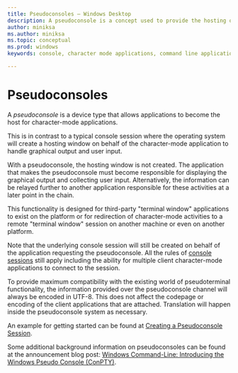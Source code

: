 ```yaml
---
title: Pseudoconsoles – Windows Desktop 
description: A pseudoconsole is a concept used to provide the hosting or servicing aspect of a character-mode application.
author: miniksa
ms.author: miniksa
ms.topic: conceptual
ms.prod: windows
keywords: console, character mode applications, command line applications, terminal applications, console api, conpty, pseudoconsole

---
```


# Pseudoconsoles

A *pseudoconsole* is a device type that allows applications to become the host for character-mode applications.

This is in contrast to a typical console session where the operating system will create a hosting window on behalf of the character-mode application to handle graphical output and user input.

With a pseudoconsole, the hosting window is not created. The application that makes the pseudoconsole must become responsible for displaying the graphical output and collecting user input. Alternatively, the information can be relayed further to another application responsible for these activities at a later point in the chain.

This functionality is designed for third-party "terminal window" applications to exist on the platform or for redirection of character-mode activities to a remote "terminal window" session on another machine or even on another platform.

Note that the underlying console session will still be created on behalf of the application requesting the pseudoconsole. All the rules of [console sessions](consoles.md) still apply including the ability for multiple client character-mode applications to connect to the session.

To provide maximum compatibility with the existing world of pseudoterminal functionality, the information provided over the pseudoconsole channel will always be encoded in UTF-8. This does not affect the codepage or encoding of the client applications that are attached. Translation will happen inside the pseudoconsole system as necessary.

An example for getting started can be found at [Creating a Pseudoconsole Session](creating-a-pseudoconsole-session.md).

Some additional background information on pseudoconsoles can be found at the announcement blog post: [Windows Command-Line: Introducing the Windows Pseudo Console (ConPTY)](https://blogs.msdn.microsoft.com/commandline/2018/08/02/windows-command-line-introducing-the-windows-pseudo-console-conpty/).
